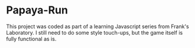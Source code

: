 # Papaya-Run
This project was coded as part of a learning Javascript series from Frank's Laboratory. I still need to do some style touch-ups, but the game itself is fully functional as is.

